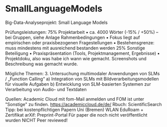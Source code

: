 # SmallLanguageModels
Big-Data-Analyseprojekt: Small Language Models

Prüfungsleistungen: 
75% Projektarbeit
▪ ca. 4000 Wörter (-15% / +50%) – bei Gruppen, siehe Anlage Rahmenbedingungen
▪ Fokus liegt auf empirischen oder praxisbezogenen Fragestellungen
▪ Bestehensgrenze: muss mindestens mit ausreichend bestanden werden
25% Sonstige Beteiligung
▪ Praxispräsentation (Tools, Projektmanagement, Ergebnisse)
▪ Projektdoku, also was habe ich wann wie gemacht. Screenshots und Beschreibung was gemacht wurde.

Mögliche Themen:
3. Untersuchung multimodaler Anwendungen von SLMs / „Function Calling“
a) Integration von SLMs mit Bildverarbeitungsmodellen für visuelle Aufgaben
b) Entwicklung von SLM-basierten Systemen zur Verarbeitung von Audio- und Textdaten

Quellen:
Academic Cloud mit fom-Mail anmelden und FOM ist unter "Sonstige" zu finden.
https://academiccloud.de/de/
Rbuch: ScientificSearch
Tipp: bei kostenpflichtigen Papern
Uni (Bremen) WLAN
EduRoam + Zertifikat
   arXif: 
		Preprint-Portal
		 Für paper die noch nicht veröffentlicht wurden
      NICHT Peer reviewed!


